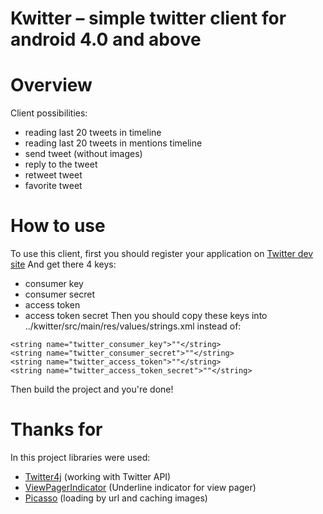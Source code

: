 # Kwitter – simple twitter client for android 4.0 and above #

# Overview #

Client possibilities:
 - reading last 20 tweets in timeline
 - reading last 20 tweets in mentions timeline
 - send tweet (without images)
 - reply to the tweet
 - retweet tweet
 - favorite tweet
 
# How to use #
To use this client, first you should register your application on [Twitter dev site](https://apps.twitter.com/)
And get there 4 keys:
 - consumer key
 - consumer secret
 - access token
 - access token secret
Then you should copy these keys into ../kwitter/src/main/res/values/strings.xml
instead of:

`<string name="twitter_consumer_key">""</string>`<br>
`<string name="twitter_consumer_secret">""</string>`<br>
`<string name="twitter_access_token">""</string>`<br>
`<string name="twitter_access_token_secret">""</string>`<br>

Then build the project and you're done!
 
# Thanks for #
In this project libraries were used:
 - [Twitter4j](https://github.com/yusuke/twitter4j) (working with Twitter API)
 - [ViewPagerIndicator](https://github.com/JakeWharton/Android-ViewPagerIndicator) (Underline indicator for view pager)
 - [Picasso](https://github.com/square/picasso) (loading by url and caching images)
